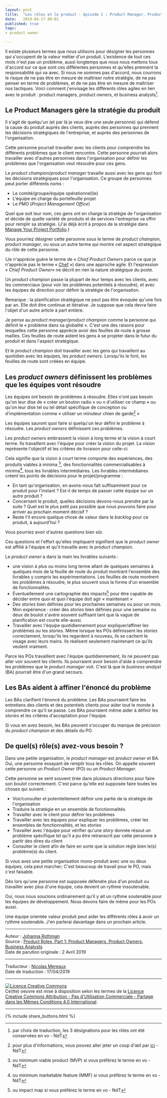 ```yaml
---
layout: post
title:  "Les rôles et le produit - épisode 1 : Product Manager, Product Owners, Business Analysts"
date:   2019-04-17 00:01
published: true
tags:
- product owner

---
```


Il existe plusieurs termes que nous utilisons pour désigner les personnes qui s'occupent de la valeur métier d'un produit. L'existence de tout ces mots n'est pas un problème, aussi longtemps que nous nous mettons tous d'accord sur ce que sont ces différentes personnes et qu'elles prennent la responsabilité qui va avec. Si nous ne sommes pas d'accord, nous courrons le risque de ne pas être en mesure de maîtriser notre stratégie, de ne pas penser en terme de problèmes, et de ne pas être en mesure de maîtriser nos tactiques. Voici comment j'envisage les différents rôles agiles en lien avec le produit : product managers, product owners, et business analysts[^1].

## Le Product Managers gère la stratégie du produit

Il s'agit de quelqu'un (et par là je veux dire une seule personne) qui défend la cause du produit auprès des clients, auprès des personnes qui prennent les décisions stratégiques de l'entreprise, et auprès des personnes de l'organisation.

Cette personne pourrait travailler avec les clients pour comprendre les différents problèmes que le client rencontre. Cette personne pourrait alors travailler avec d'autres personnes dans l'organisation pour définir les problèmes que l'organisation veut résoudre pour ces gens.

Le _product champion_/_product manager_ travaille aussi avec les gens qui font les décisions stratégiques pour l'organisation. Ce groupe de personnes peut porter différents noms :

* Le comité/groupe/équipe opérationnel(le)
* L'équipe en charge du portefeuille projet
* Le _PMO_ (_Project Management Office_)

Quel que soit leur nom, ces gens ont en charge la stratégie de l'organisation et décide de quelle variété de produits et de services l'entreprise va offrir pour remplir sa stratégie. (J'ai déjà écrit à propos de la stratégie dans [Manage Your Project Portfolio](https://www.jrothman.com/books/manage-your-project-portfolio-increase-your-capacity-and-finish-more-projects/).)

Vous pourriez désigner cette personne sous le terme de _product champion_, _product manager_, ou sous un autre terme qui montre cet aspect stratégique du rôle de cette personne.

(Je n'apprécie guère le terme de « _Chief Product Owner_» parce ce que je n'apprécie pas le terme « [Chef](https://www.jrothman.com/mpd/agile/2010/10/agile-program-titles/) ») dans une approche agile. Et l'expression « _Chief Product Owner_» ne décrit en rien la nature stratégique du poste.

Un _product champion_ passe la plupart de leur temps avec les clients, avec les commerciaux (pour voir les problèmes potentiels à résoudre), et avec les équipes de direction pour définir la stratégie de l'organisation.

Remarque : la planification stratégique ne peut pas être évoquée qu'une fois par an. Elle doit être continue et itérative. Je suppose que cela devra faire l'objet d'un autre article à part entière.

Je pense au _product manager_/_product champion_ comme la personne qui définit le « problème dans sa globalité ». C'est une des raisons pour lesquelles cette personne apprécie avoir des feuilles de route à grosse mailles. Ces feuilles de route aident les gens à se projeter dans le futur du produit et dans l'aspect stratégique.

Et le _product champion_ doit travailler avec les gens qui travaillent au quotidien avec les équipes, les _product owners_. Lorsqu'ils le font, les feuilles de route sont créées en équipe.

## Les _product owners_ définissent les problèmes que les équipes vont résoudre

Les équipes ont besoin de problèmes à résoudre. Elles n'ont pas besoin qu'on leur dise de « créer un bouton radio » ou « d'utiliser ce champ » ou qu'on leur dise tel ou tel détail spécifique de conception ou d'implémentation comme « utiliser un minuteur chien de garde[^2] »

Les équipes sauront quoi faire si quelqu'un leur défini le problème à résoudre. Les _product owners_ définissent ces problèmes.

Les _product owners_ embrassent la vision à long terme et la vision à court terme. Ils travaillent avec l'équipe pour créer la vision du projet. La vision représente l'objectif et les critères de livraison pour celle-ci.

Cela signifie que la vision à court terme comporte des expériences, des produits viables à minima [^3], des fonctionnalités commercialisables à minima[^4], tous les livrables intermédiaires. Les livrables intermédiaires créent les points de décisions pour le projet/programme :

* En tant qu'organisation, en avons-nous fait suffisamment pour ce produit pour l'instant ? Est-il de temps de passer cette équipe sur un autre produit ?
* Concernant le produit, quelles décisions devons-nous prendre par la suite ? Quel est le plus petit pas possible que nous pouvons faire pour arriver au prochain moment décisif ?
* Reste t'il encore quelque chose de valeur dans le _backlog_ pour ce produit, à aujourd'hui ?

Vous pourriez avoir d'autres questions bien sûr.

Ces questions et l'effort qu'elles impliquent signifient que le _product owner_  est affilié à l'équipe et qu'il travaille avec le _product champion_.

Le _product owner_ a dans la main les livrables suivants :

* une vision à plus ou moins long terme allant de quelques semaines à quelques mois de la feuille de route du produit montrant l'ensemble des livrables y compris les expérimentations. Les feuilles de route montrent les problèmes à résoudre, le plus souvent sous la forme d'un ensemble de fonctionnalités.
* Éventuellement une cartographie des impacts[^5] pour être capable de décider entre quoi et quoi l'équipe doit agir « maintenant »
* Des _stories_ bien définies pour les prochaines semaines ou pour un mois. Mon expérience : créer des _stories_ bien définies pour une semaine ou deux de boulot s'avère souvent suffisant tant que la vague de planification est courte elle-aussi.
* Travailler avec l'équipe quotidiennement pour expliquer/affiner les problèmes ou les _stories_. Même lorsque les POs définissent les _stories_ correctement, lorsqu'ils les regardent à nouveau, ils se cachent le visage avec leurs mains. Ils réalisent seulement maintenant ce qu'ils veulent vraiment.  

Parce les POs travaillent avec l'équipe quotidiennement, ils ne peuvent pas aller voir souvent les clients. Ils pourraient avoir besoin d'aide à comprendre les problèmes que le _product manager_ voit. C'est là que le _business analyst_ (BA) pourrait être d'un grand secours.

## Les BAs aident à affiner l'énoncé du problème

Les BAs clarifient l'énoncé du problème. Les BAs pourraient faire les entretiens des clients et des potentiels clients pour aider tout le monde à comprendre ce qu'il se passe. Les BAs pourraient même aider à définir les _stories_ et les critères d'acceptation pour l'équipe.

Si vous en avez besoin, les BAs peuvent s'occuper du manque de précision du _product champion_ et des détails du PO.

## De quel(s) rôle(s) avez-vous besoin ?

Dans une petite organisation, le _product manager_ est _product owner_ et BA. Oui, une personne essayant de remplir tous les rôles. On appelle souvent cette personne un _Product Owner_ (PO) ou un _Product Manager_.

Cette personne se sent souvent tirée dans plusieurs directions pour faire son boulot correctement. C'est parce qu'elle est supposée faire toutes les choses qui suivent :

* Voir/consulter et potentiellement définir une partie de la stratégie de l'organisation
* Traduire la stratégie en un ensemble de fonctionnalités
* Travailler avec le client pour définir les problèmes
* Travailler avec les équipes pour expliquer les problèmes, créer les ensembles de fonctionnalités, et les _stories_
* Travailler avec l'équipe pour vérifier qu'une _story_ donnée résout un problème spécifique tel qu'il a pu être retranscrit par cette personne à partir des dires du client
* Consulter le client afin de faire en sorte que la solution règle bien le(s) problème(s) du client.

Si vous avez une petite organisation mono-produit avec une ou deux équipes, cela peut marcher; C'est beaucoup de travail pour le PO, mais c'est faisable.

Dès lors qu'une personne est supposée défendre plus d'un produit ou travailler avec plus d'une équipe, cela devient un rythme insoutenable.

Oui, nous nous soucions ordinairement qu'il y ait un rythme soutenable pour les équipes de développement. Nous devons faire de même pour les POs aussi.

Une équipe orientée valeur produit peut aider les différents rôles à avoir un rythme soutenable. J'en parlerai davantage dans un prochain article.

[^1]: par choix de traduction, les 3 désignations pour les rôles ont été conservées en vo - NdT
[^2]: pour plus d'informations, vous pouvez aller jeter un coup d'œil par [ici](https://fr.wikipedia.org/wiki/Chien_de_garde_(informatique)) - NdT
[^3]: ou minimum viable product (MVP) si vous préférez le terme en vo - NdT
[^4]: ou minimum marketable feature (MMF) si vous préférez le terme en vo - NdT
[^5]: ou impact map si vous préférez le terme en vo - NdT

---
Auteur : [Johanna Rothman](https://www.createadaptablelife.com/about)  
Source : [Product Roles, Part 1: Product Managers, Product Owners, Business Analysts](https://www.jrothman.com/mpd/2019/04/product-roles-part-1-product-managers-product-owners-business-analysts/)  
Date de parution originale : 2 Avril 2019  

---
Traducteur : [Nicolas Mereaux](http://www.les-traducteurs-agiles.org/traducteurs/)  
Date de traduction : 17/04/2019  

---

<a rel="license" href="http://creativecommons.org/licenses/by-nc-sa/4.0/"><img alt="Licence Creative Commons" style="border-width:0" src="http://i.creativecommons.org/l/by-nc-sa/4.0/88x31.png" /></a><br />Ce(tte) oeuvre est mise à disposition selon les termes de la <a rel="license" href="http://creativecommons.org/licenses/by-nc-sa/4.0/">Licence Creative Commons Attribution - Pas d'Utilisation Commerciale - Partage dans les Mêmes Conditions 4.0 International</a>.

---

{% include share_buttons.html %}
